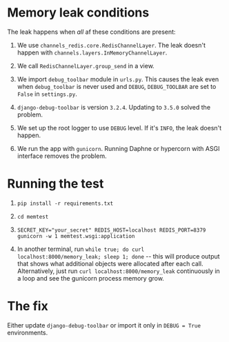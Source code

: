 # Memory leak conditions

The leak happens when _all_ af these conditions are present:

1. We use `channels_redis.core.RedisChannelLayer`. The leak doesn't happen with `channels.layers.InMemoryChannelLayer`.

2. We call `RedisChannelLayer.group_send` in a view.

3. We import `debug_toolbar` module in `urls.py`. This causes the leak even when `debug_toolbar` is never used and `DEBUG`, `DEBUG_TOOLBAR` are set to `False` in `settings.py`.

4. `django-debug-toolbar` is version `3.2.4`. Updating to `3.5.0` solved the problem.

5. We set up the root logger to use `DEBUG` level. If it's `INFO`, the leak doesn't happen.

6. We run the app with `gunicorn`. Running Daphne or hypercorn with ASGI interface removes the problem.

# Running the test

1. `pip install -r requirements.txt`

2. `cd memtest`

3. `SECRET_KEY="your_secret" REDIS_HOST=localhost REDIS_PORT=8379 gunicorn -w 1 memtest.wsgi:application`

4. In another terminal, run `while true; do curl localhost:8000/memory_leak; sleep 1; done` -- this will produce output that shows what additional objects were allocated after each call. Alternatively, just run `curl localhost:8000/memory_leak` continuously in a loop and see the gunicorn process memory grow.

# The fix

Either update `django-debug-toolbar` or import it only in `DEBUG = True` environments.